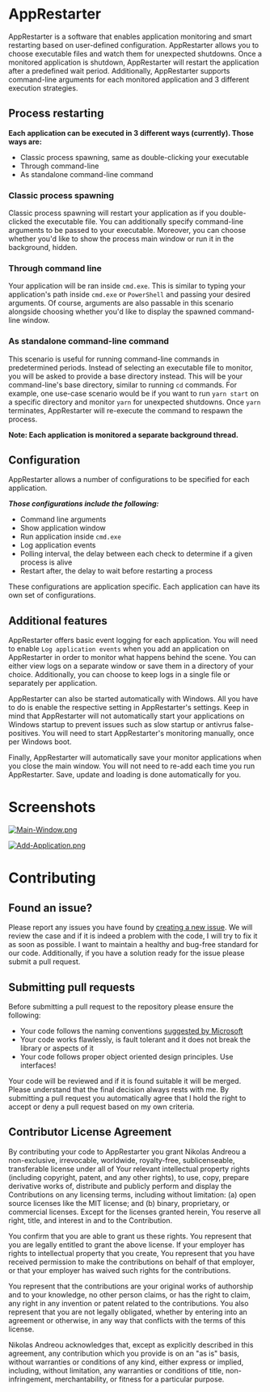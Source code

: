 # AppRestarter

AppRestarter is a software that enables application monitoring and smart restarting based on user-defined configuration. AppRestarter allows you to choose executable files and watch them for unexpected shutdowns. Once a monitored application is shutdown, AppRestarter will restart the application after a predefined wait period. Additionally, AppRestarter supports command-line arguments for each monitored application and 3 different execution strategies.


## Process restarting

**Each application can be executed in 3 different ways (currently). Those ways are:**
* Classic process spawning, same as double-clicking your executable
* Through command-line
* As standalone command-line command

### Classic process spawning

Classic process spawning will restart your application as if you double-clicked the executable file. You can additionally specify command-line arguments to be passed to your executable. Moreover, you can choose whether you'd like to show the process main window or run it in the background, hidden.

### Through command line

Your application will be ran inside `cmd.exe`. This is similar to typing your application's path inside `cmd.exe` or `PowerShell` and passing your desired arguments. Of course, arguments are also passable in this scenario alongside choosing whether you'd like to display the spawned command-line window. 

### As standalone command-line command

This scenario is useful for running command-line commands in predetermined periods. Instead of selecting an executable file to monitor, you will be asked to provide a base directory instead. This will be your command-line's base directory, similar to running `cd` commands. For example, one use-case scenario would be if you want to run `yarn start` on a specific directory and monitor `yarn` for unexpected shutdowns. Once `yarn` terminates, AppRestarter will re-execute the command to respawn the process.

**Note: Each application is monitored a separate background thread.**

## Configuration

AppRestarter allows a number of configurations to be specified for each application.

***Those configurations include the following:***

* Command line arguments
* Show application window
* Run application inside `cmd.exe`
* Log application events
* Polling interval, the delay between each check to determine if a given process is alive
* Restart after, the delay to wait before restarting a process

These configurations are application specific. Each application can have its own set of configurations.

## Additional features

AppRestarter offers basic event logging for each application. You will need to enable `Log application events` when you add an application on AppRestarter in order to monitor what happens behind the scene. You can either view logs on a separate window or save them in a directory of your choice. Additionally, you can choose to keep logs in a single file or separately per application. 

AppRestarter can also be started automatically with Windows. All you have to do is enable the respective setting in AppRestarter's settings. Keep in mind that AppRestarter will not automatically start your applications on Windows startup to prevent issues such as slow startup or antivrus false-positives. You will need to start AppRestarter's monitoring manually, once per Windows boot.

Finally, AppRestarter will automatically save your monitor applications when you close the main window. You will not need to re-add each time you run AppRestarter. Save, update and loading is done automatically for you.

# Screenshots
[![Main-Window.png](https://i.postimg.cc/5NjLCg8F/Main-Window.png)](https://postimg.cc/dLPhM8Hq)

[![Add-Application.png](https://i.postimg.cc/wjmNWBfq/Add-Application.png)](https://postimg.cc/4YXnyXRq)

# Contributing

## Found an issue?

Please report any issues you have found by [creating a new issue](https://github.com/Codeh4ck/App-Restarter/issues). We will review the case and if it is indeed a problem with the code, I will try to fix it as soon as possible. I want to maintain a healthy and bug-free standard for our code. Additionally, if you have a solution ready for the issue please submit a pull request. 

## Submitting pull requests

Before submitting a pull request to the repository please ensure the following:

* Your code follows the naming conventions [suggested by Microsoft](https://docs.microsoft.com/en-us/dotnet/standard/design-guidelines/naming-guidelines)
* Your code works flawlessly, is fault tolerant and it does not break the library or aspects of it
* Your code follows proper object oriented design principles. Use interfaces!

Your code will be reviewed and if it is found suitable it will be merged. Please understand that the final decision always rests with me. By submitting a pull request you automatically agree that I hold the right to accept or deny a pull request based on my own criteria.

## Contributor License Agreement

By contributing your code to AppRestarter you grant Nikolas Andreou a non-exclusive, irrevocable, worldwide, royalty-free, sublicenseable, transferable license under all of Your relevant intellectual property rights (including copyright, patent, and any other rights), to use, copy, prepare derivative works of, distribute and publicly perform and display the Contributions on any licensing terms, including without limitation: (a) open source licenses like the MIT license; and (b) binary, proprietary, or commercial licenses. Except for the licenses granted herein, You reserve all right, title, and interest in and to the Contribution.

You confirm that you are able to grant us these rights. You represent that you are legally entitled to grant the above license. If your employer has rights to intellectual property that you create, You represent that you have received permission to make the contributions on behalf of that employer, or that your employer has waived such rights for the contributions.

You represent that the contributions are your original works of authorship and to your knowledge, no other person claims, or has the right to claim, any right in any invention or patent related to the contributions. You also represent that you are not legally obligated, whether by entering into an agreement or otherwise, in any way that conflicts with the terms of this license.

Nikolas Andreou acknowledges that, except as explicitly described in this agreement, any contribution which you provide is on an "as is" basis, without warranties or conditions of any kind, either express or implied, including, without limitation, any warranties or conditions of title, non-infringement, merchantability, or fitness for a particular purpose.